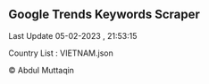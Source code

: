 

## Google Trends Keywords Scraper 
 
Last Update 05-02-2023 , 21:53:15

Country List :
VIETNAM.json



© Abdul Muttaqin 
